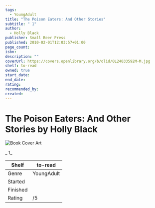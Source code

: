 ```yaml
---
tags:
  - YoungAdult
title: "The Poison Eaters: And Other Stories"
subtitle: " 1"
author:
  - Holly Black
publisher: Small Beer Press
published: 2010-02-01T12:03:57+01:00
page_count: 
isbn: 
description: ""
coverUrl: https://covers.openlibrary.org/b/olid/OL24033592M-M.jpg
shelf: to-read
owned: true
start_date: 
end_date: 
rating: 
recommended_by: 
created: 
---
```


# The Poison Eaters: And Other Stories by Holly Black

![Book Cover Art](https://covers.openlibrary.org/b/olid/OL24033592M-M.jpg)

_ 1_

| Shelf | to-read |
| --- | --- |
| Genre | YoungAdult |
| Started |  |
| Finished |  |
| Rating | /5 |

